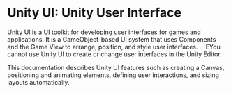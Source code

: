 # Unity UI: Unity User Interface

Unity UI is a UI toolkit for developing user interfaces for games and applications. It is a GameObject-based UI system that uses Components and the Game View to arrange, position, and style user interfaces.
 EYou cannot use Unity UI to create or change user interfaces in the Unity Editor.

This documentation describes Unity UI features such as creating a Canvas, positioning and animating elements, defining user interactions, and sizing layouts automatically.
